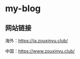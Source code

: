 <!--
 * @Author: zxy
 * @Date: 2021-04-18 00:15:49
 * @LastEditTime: 2021-07-29 00:22:24
 * @FilePath: /my-blog/README.md
-->
# my-blog

## 网站链接
海外：https://ja.zouxinyu.club/

中国：https://www.zouxinyu.club/